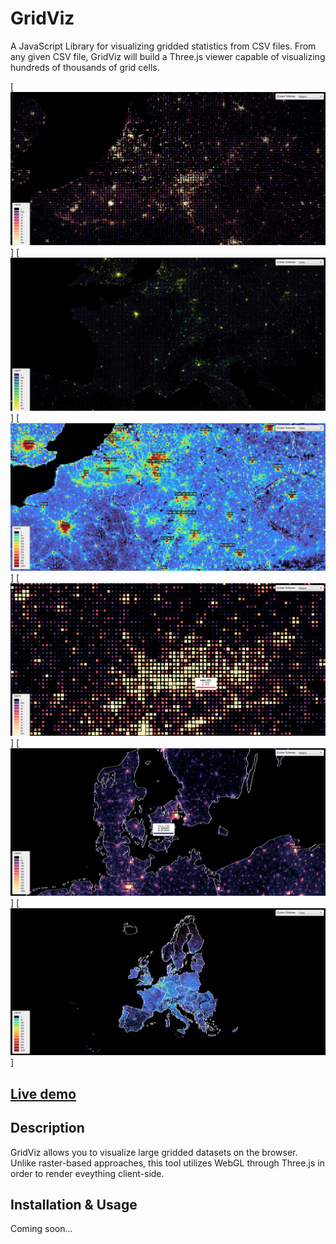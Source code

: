 # GridViz

A JavaScript Library for visualizing gridded statistics from CSV files. From any given CSV file, GridViz will build a Three.js viewer capable of visualizing hundreds of thousands of grid cells.

[![Example](assets/images/previews/preview1.png)]
[![Example](assets/images/previews/preview2.png)]
[![Example](assets/images/previews/preview3.png)]
[![Example](assets/images/previews/preview4.png)]
[![Example](assets/images/previews/preview5.png)]
[![Example](assets/images/previews/preview6.png)]

## [Live demo](https://eurostat.github.io/GridViz/examples/basic/index.html)

## Description

GridViz allows you to visualize large gridded datasets on the browser. Unlike raster-based approaches, this tool utilizes WebGL through Three.js in order to render eveything client-side.

## Installation & Usage

Coming soon...
